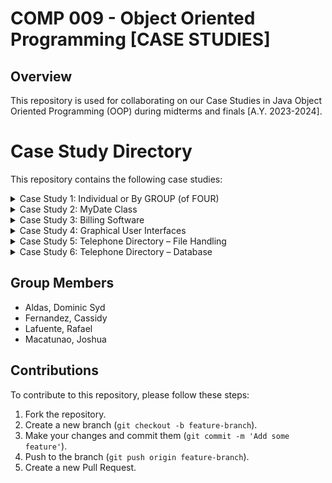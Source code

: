 # <h1>COMP 009 - Object Oriented Programming [CASE STUDIES]</h1>

## Overview
This repository is used for collaborating on our Case Studies in Java Object Oriented Programming (OOP) during midterms and finals [A.Y. 2023-2024].

# Case Study Directory

This repository contains the following case studies:

<details>
<summary>Case Study 1: Individual or By GROUP (of FOUR)</summary>

### Intravenous Rate Assistant
Design and implement a program that assists with the calculation of intravenous rates. The program should interact with the user to ensure accurate calculations for hospital supply requirements.

### Non-vertical Straight Lines
Create a program to convert two-point form or point-slope form of non-vertical straight lines into slope-intercept form. The program will interact with the user to facilitate the conversion process.

### ΩMG (Resistor Color Code Calculator)
Design a program to decode the resistance values of resistors from their colored bands. The program will convert these color codes into resistance values expressed in ohms (Ω) or kilo-ohms (kΩ).

</details>

<details>
<summary>Case Study 2: MyDate Class</summary>

Implement a class that models a date instance with various methods to manipulate and validate dates. The class will handle leap years, date validation, and provide functionalities to get the day of the week, move to the next day/month/year, and so on.

</details>

<details>
<summary>Case Study 3: Billing Software</summary>

Develop a billing software for "A to Z Fruit Shop" that ensures efficient and accurate service. The software must verify item stock availability before billing, apply a 5% discount for purchases over Php 1,500.00, and handle different pricing methods for various fruits (per kilogram or per piece).

</details>

<details>
<summary>Case Study 4: Graphical User Interfaces</summary>

### Task 1 – Tic-Tac-Toe Game
Develop a Tic-Tac-Toe game application using Java's GUI components. The game features a 3x3 board where two players take turns marking X or O in the squares. The first player to get three marks in a row (horizontally, vertically, or diagonally) wins.

### Task 2 – Word Counter
Create a Java application using Swing that counts the number of words, characters, and paragraphs in a given text input. This tool is useful for tasks such as writing essays with specific word limits.

</details>

<details>
<summary>Case Study 5: Telephone Directory – File Handling</summary>

Develop a program to store and update a small telephone directory using file handling. The program should be able to print the original directory, allow for insertions and deletions, and then print the updated directory. The format for input and output can be customized.

</details>

<details>
<summary>Case Study 6: Telephone Directory – Database</summary>

Create a program to manage a small telephone directory using a database. The program should store the directory, allow for updates, insertions, and deletions, and print both the original and updated directories. The format for input and output can be customized.

</details>


## Group Members
- Aldas, Dominic Syd
- Fernandez, Cassidy
- Lafuente, Rafael
- Macatunao, Joshua

## Contributions
To contribute to this repository, please follow these steps:
1. Fork the repository.
2. Create a new branch (`git checkout -b feature-branch`).
3. Make your changes and commit them (`git commit -m 'Add some feature'`).
4. Push to the branch (`git push origin feature-branch`).
5. Create a new Pull Request.
